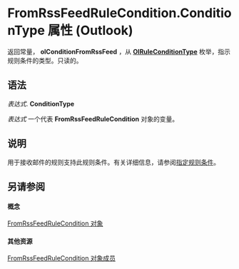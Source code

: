 
# FromRssFeedRuleCondition.ConditionType 属性 (Outlook)

返回常量，  **olConditionFromRssFeed** ，从 **[OlRuleConditionType](35c2f965-0f9d-8cc8-2f05-60522268574f.md)** 枚举，指示规则条件的类型。只读的。


## 语法

 _表达式_. **ConditionType**

 _表达式_ 一个代表 **FromRssFeedRuleCondition** 对象的变量。


## 说明

用于接收邮件的规则支持此规则条件。有关详细信息，请参阅[指定规则条件](http://msdn.microsoft.com/library/812c131a-fe23-1b8b-5e2d-9459d7102630%28Office.15%29.aspx)。


## 另请参阅


#### 概念


[FromRssFeedRuleCondition 对象](8de6e629-7e3d-b4df-d758-a5bff3abd6a1.md)
#### 其他资源


[FromRssFeedRuleCondition 对象成员](0c0a949a-d654-6701-f70d-9a5bb908fed8.md)